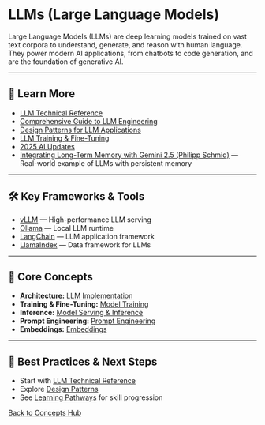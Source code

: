 # LLMs (Large Language Models)

Large Language Models (LLMs) are deep learning models trained on vast text corpora to understand, generate, and reason with human language. They power modern AI applications, from chatbots to code generation, and are the foundation of generative AI.

---

## 📖 Learn More

- [LLM Technical Reference](../reference/core-technologies.md#large-language-models-llms)
- [Comprehensive Guide to LLM Engineering](../reference/core-technologies.md#llm-implementation)
- [Design Patterns for LLM Applications](../reference/techniques/dessign_patterns_for_llm_applications/README.md)
- [LLM Training & Fine-Tuning](../reference/core-technologies.md#model-training--fine-tuning)
- [2025 AI Updates](../reference/2025-ai-updates.md)
- [Integrating Long-Term Memory with Gemini 2.5 (Philipp Schmid)](https://www.philschmid.de/gemini-with-memory) — Real-world example of LLMs with persistent memory

---

## 🛠️ Key Frameworks & Tools

- [vLLM](https://github.com/vllm-project/vllm) — High-performance LLM serving
- [Ollama](https://github.com/ollama/ollama) — Local LLM runtime
- [LangChain](https://www.langchain.com/) — LLM application framework
- [LlamaIndex](https://www.llamaindex.ai/) — Data framework for LLMs

---

## 🧠 Core Concepts

- **Architecture:** [LLM Implementation](../reference/core-technologies.md#llm-implementation)
- **Training & Fine-Tuning:** [Model Training](../reference/core-technologies.md#model-training--fine-tuning)
- **Inference:** [Model Serving & Inference](../reference/core-technologies.md#model-serving--inference)
- **Prompt Engineering:** [Prompt Engineering](./prompt-engineering.md)
- **Embeddings:** [Embeddings](./embeddings.md)

---

## 🚀 Best Practices & Next Steps

- Start with [LLM Technical Reference](../reference/core-technologies.md#large-language-models-llms)
- Explore [Design Patterns](../reference/techniques/dessign_patterns_for_llm_applications/README.md)
- See [Learning Pathways](./learning-pathways.md) for skill progression

[Back to Concepts Hub](./README.md)

